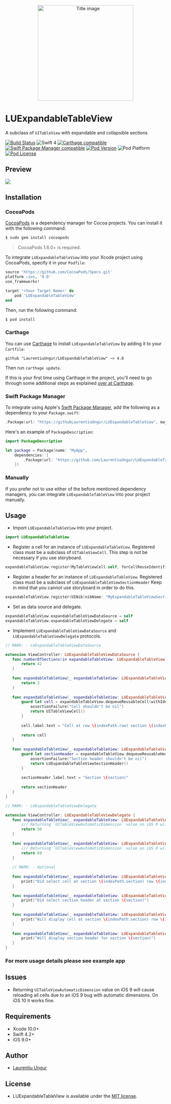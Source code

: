 <p align="center" >
    <img src="ReadmeIcon.png" title="Title image" float=center width=300>
</p>

# LUExpandableTableView
A subclass of `UITableView` with expandable and collapsible sections

[![Build Status](http://img.shields.io/travis/LaurentiuUngur/LUExpandableTableView/master.svg?style=flat)](https://travis-ci.org/LaurentiuUngur/LUExpandableTableView)
![Swift 4](https://img.shields.io/badge/Swift-4-yellow.svg)
[![Carthage compatible](https://img.shields.io/badge/Carthage-compatible-4BC51D.svg?style=flat)](https://github.com/Carthage/Carthage)
[![Swift Package Manager compatible](https://img.shields.io/badge/Swift%20Package%20Manager-compatible-brightgreen.svg)](https://github.com/apple/swift-package-manager)
[![Pod Version](http://img.shields.io/cocoapods/v/LUExpandableTableView.svg?style=flat)](https://cocoapods.org/pods/LUExpandableTableView/)
![Pod Platform](http://img.shields.io/cocoapods/p/LUExpandableTableView.svg?style=flat)
[![Pod License](http://img.shields.io/cocoapods/l/LUExpandableTableView.svg?style=flat)](https://opensource.org/licenses/MIT)

## Preview

![](Preview.gif)

## Installation

### CocoaPods

[CocoaPods](http://cocoapods.org) is a dependency manager for Cocoa projects. You can install it with the following command:

```bash
$ sudo gem install cocoapods
```

> CocoaPods 1.6.0+ is required.

To integrate `LUExpandableTableView` into your Xcode project using CocoaPods, specify it in your `Podfile`:

```ruby
source 'https://github.com/CocoaPods/Specs.git'
platform :ios, '9.0'
use_frameworks!

target '<Your Target Name>' do
    pod 'LUExpandableTableView'
end
```

Then, run the following command:

```bash
$ pod install
```

### Carthage

You can use [Carthage](https://github.com/Carthage/Carthage) to install `LUExpandableTableView` by adding it to your `Cartfile`:

```
github "LaurentiuUngur/LUExpandableTableView" ~> 4.0
```

Then run `carthage update`.

If this is your first time using Carthage in the project, you'll need to go through some additional steps as explained [over at Carthage](https://github.com/Carthage/Carthage#adding-frameworks-to-an-application).

### Swift Package Manager

To integrate using Apple's [Swift Package Manager](https://swift.org/package-manager), add the following as a dependency to your `Package.swift`:

```Swift
.Package(url: "https://githubLaurentiuUngur/LUExpandableTableView", majorVersion: 3)
```

Here's an example of `PackageDescription`:

```Swift
import PackageDescription

let package = Package(name: "MyApp",
    dependencies: [
        .Package(url: "https://github.com/LaurentiuUngur/LUExpandableTableView", majorVersion: 4)
    ])
```

### Manually

If you prefer not to use either of the before mentioned dependency managers, you can integrate `LUExpandableTableView` into your project manually.

## Usage

* Import `LUExpandableTableView` into your project.

```Swift
import LUExpandableTableView
```

* Register a cell for an instance of `LUExpandableTableView`. Registered class must be a subclass of `UITableViewCell`. This step is not be necessary if you use storyboard.

```Swift
expandableTableView.register(MyTableViewCell.self, forCellReuseIdentifier: cellReuseIdentifier)
```

* Register a header for an instance of `LUExpandableTableView`. Registered class must be a subclass of `LUExpandableTableViewSectionHeader` Keep in mind that you cannot use storyboard in order to do this.

```Swift
expandableTableView.register(UINib(nibName: "MyExpandableTableViewSectionHeader", bundle: Bundle.main), forHeaderFooterViewReuseIdentifier: sectionHeaderReuseIdentifier)
```
* Set as data source and delegate.

```Swift
expandableTableView.expandableTableViewDataSource = self
expandableTableView.expandableTableViewDelegate = self
```

 * Implement `LUExpandableTableViewDataSource` and `LUExpandableTableViewDelegate` protocols.

 ````Swift
 // MARK: - LUExpandableTableViewDataSource

extension ViewController: LUExpandableTableViewDataSource {
    func numberOfSections(in expandableTableView: LUExpandableTableView) -> Int {
        return 42
    }
    
    func expandableTableView(_ expandableTableView: LUExpandableTableView, numberOfRowsInSection section: Int) -> Int {
        return 3
    }
    
    func expandableTableView(_ expandableTableView: LUExpandableTableView, cellForRowAt indexPath: IndexPath) -> UITableViewCell {
        guard let cell = expandableTableView.dequeueReusableCell(withIdentifier: cellReuseIdentifier) as? MyTableViewCell else {
            assertionFailure("Cell shouldn't be nil")
            return UITableViewCell()
        }
        
        cell.label.text = "Cell at row \(indexPath.row) section \(indexPath.section)"
        
        return cell
    }
    
    func expandableTableView(_ expandableTableView: LUExpandableTableView, sectionHeaderOfSection section: Int) -> LUExpandableTableViewSectionHeader {
        guard let sectionHeader = expandableTableView.dequeueReusableHeaderFooterView(withIdentifier: sectionHeaderReuseIdentifier) as? MyExpandableTableViewSectionHeader else {
            assertionFailure("Section header shouldn't be nil")
            return LUExpandableTableViewSectionHeader()
        }
        
        sectionHeader.label.text = "Section \(section)"
        
        return sectionHeader
    }
}

// MARK: - LUExpandableTableViewDelegate

extension ViewController: LUExpandableTableViewDelegate {
    func expandableTableView(_ expandableTableView: LUExpandableTableView, heightForRowAt indexPath: IndexPath) -> CGFloat {
        /// Returning `UITableViewAutomaticDimension` value on iOS 9 will cause reloading all cells due to an iOS 9 bug with automatic dimensions
        return 50
    }
    
    func expandableTableView(_ expandableTableView: LUExpandableTableView, heightForHeaderInSection section: Int) -> CGFloat {
        /// Returning `UITableViewAutomaticDimension` value on iOS 9 will cause reloading all cells due to an iOS 9 bug with automatic dimensions
        return 69
    }
    
    // MARK: - Optional
    
    func expandableTableView(_ expandableTableView: LUExpandableTableView, didSelectRowAt indexPath: IndexPath) {
        print("Did select cell at section \(indexPath.section) row \(indexPath.row)")
    }
    
    func expandableTableView(_ expandableTableView: LUExpandableTableView, didSelectSectionHeader sectionHeader: LUExpandableTableViewSectionHeader, atSection section: Int) {
        print("Did select cection header at section \(section)")
    }
    
    func expandableTableView(_ expandableTableView: LUExpandableTableView, willDisplay cell: UITableViewCell, forRowAt indexPath: IndexPath) {
        print("Will display cell at section \(indexPath.section) row \(indexPath.row)")
    }
    
    func expandableTableView(_ expandableTableView: LUExpandableTableView, willDisplaySectionHeader sectionHeader: LUExpandableTableViewSectionHeader, forSection section: Int) {
        print("Will display section header for section \(section)")
    }
}
````

### For more usage details please see example app

## Issues

* Returning `UITableViewAutomaticDimension` value on iOS 9 will cause reloading all cells due to an iOS 9 bug with automatic dimensions. On iOS 10 it works fine.

## Requirements

- Xcode 10.0+
- Swift 4.2+
- iOS 9.0+

## Author
- [Laurentiu Ungur](https://github.com/LaurentiuUngur)

## License
- LUExpandableTableView is available under the [MIT license](LICENSE).

